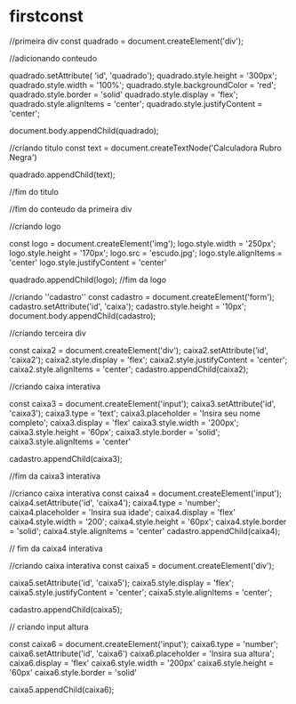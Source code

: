 # firstconst
//primeira div
const quadrado = document.createElement('div');

//adicionando conteudo



quadrado.setAttribute( 'id', 'quadrado');
quadrado.style.height = '300px';
quadrado.style.width = '100%';
quadrado.style.backgroundColor = 'red';
quadrado.style.border = 'solid'
quadrado.style.display = 'flex';
quadrado.style.alignItems = 'center';
quadrado.style.justifyContent = 'center';

document.body.appendChild(quadrado);

//criando titulo 
const text = document.createTextNode('Calculadora Rubro Negra') 

quadrado.appendChild(text);




//fim do titulo

 

//fim do conteudo da primeira div

//criando logo
 
const logo = document.createElement('img');
logo.style.width = '250px';
logo.style.height = '170px';
logo.src = 'escudo.jpg';
logo.style.alignItems = 'center'
logo.style.justifyContent = 'center'

quadrado.appendChild(logo);
//fim da logo

//criando ''cadastro''
const cadastro = document.createElement('form');
cadastro.setAttribute('id', 'caixa');
cadastro.style.height = '10px';
document.body.appendChild(cadastro);


//criando terceira div

const caixa2 = document.createElement('div');
caixa2.setAttribute('id', 'caixa2');
caixa2.style.display = 'flex';
caixa2.style.justifyContent = 'center';
caixa2.style.alignItems = 'center';
cadastro.appendChild(caixa2);

//criando caixa interativa

const caixa3 = document.createElement('input');
caixa3.setAttribute('id', 'caixa3');
caixa3.type = 'text';
caixa3.placeholder = 'Insira seu nome completo';
caixa3.display = 'flex'
caixa3.style.width = '200px';
caixa3.style.height = '60px';
caixa3.style.border = 'solid';
caixa3.style.alignItems = 'center'


cadastro.appendChild(caixa3);

//fim da caixa3 interativa

//crianco caixa interativa
const caixa4 = document.createElement('input');
caixa4.setAttribute('id', 'caixa4');
caixa4.type = 'number';
caixa4.placeholder = 'Insira sua idade';
caixa4.display = 'flex'
caixa4.style.width = '200';
caixa4.style.height = '60px';
caixa4.style.border = 'solid';
caixa4.style.alignItems = 'center'
cadastro.appendChild(caixa4);

// fim da caixa4 interativa

//criando caixa interativa
const  caixa5 = document.createElement('div');

caixa5.setAttribute('id', 'caixa5');
caixa5.style.display = 'flex';
caixa5.style.justifyContent = 'center';
caixa5.style.alignItems = 'center';


cadastro.appendChild(caixa5);

// criando input altura

const caixa6 = document.createElement('input');
caixa6.type = 'number';
caixa6.setAttribute('id', 'caixa6')
caixa6.placeholder = 'Insira sua altura';
caixa6.display = 'flex'
caixa6.style.width = '200px'
caixa6.style.height = '60px'
caixa6.style.border = 'solid'


caixa5.appendChild(caixa6);
